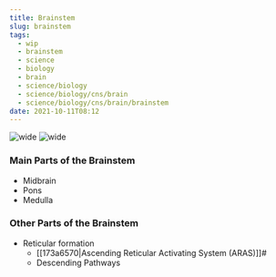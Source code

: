 ```yaml
---
title: Brainstem
slug: brainstem
tags:
  - wip
  - brainstem
  - science
  - biology
  - brain
  - science/biology
  - science/biology/cns/brain
  - science/biology/cns/brain/brainstem
date: 2021-10-11T08:12
---
```


![wide](https://upload.wikimedia.org/wikipedia/commons/7/7b/Brainstem.png "image from Wikimedia Commons (cc)")
![wide](https://upload.wikimedia.org/wikipedia/commons/e/e0/Blausen_0114_BrainstemAnatomy.png "image from Wikimedia Commons (cc)")

### Main Parts of the Brainstem

- Midbrain
- Pons
- Medulla

### Other Parts of the Brainstem

- Reticular formation
  - [[173a6570|Ascending Reticular Activating System (ARAS)]]#
  - Descending Pathways

